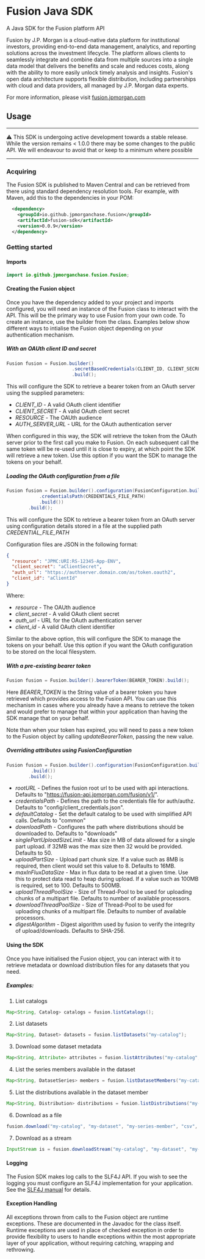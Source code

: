 # Fusion Java SDK
A Java SDK for the Fusion platform API

Fusion by J.P. Morgan is a cloud-native data platform for institutional investors, providing end-to-end data management, analytics, and reporting solutions across the investment lifecycle. The platform allows clients to seamlessly integrate and combine data from multiple sources into a single data model that delivers the benefits and scale and reduces costs, along with the ability to more easily unlock timely analysis and insights. Fusion's open data architecture supports flexible distribution, including partnerships with cloud and data providers, all managed by J.P. Morgan data experts.

For more information, please visit [fusion.jpmorgan.com](https://fusion.jpmorgan.com/)

## Usage

***

:warning: This SDK is undergoing active development towards a stable release. While the version remains < 1.0.0 there may be some changes to the public API. We will endeavour to avoid that or keep to a minimum where possible

***
### Acquiring

The Fusion SDK is published to Maven Central and can be retrieved from there using standard dependency resolution tools. For example, with Maven, add this to the dependencies in your POM:

```xml    
  <dependency>
    <groupId>io.github.jpmorganchase.fusion</groupId>
    <artifactId>fusion-sdk</artifactId>
    <version>0.0.9</version>
  </dependency>
```

### Getting started

#### Imports

```java
import io.github.jpmorganchase.fusion.Fusion;
```

#### Creating the Fusion object

Once you have the dependency added to your project and imports configured, you will need an instance of the Fusion class to interact with the API. This will be the primary way to use Fusion from your own code. To create an instance, use the builder from the class. Examples below show different ways to intialise the Fusion object depending on your authentication mechanism.

##### With an OAUth client ID and secret

```java
Fusion fusion = Fusion.builder()
                        .secretBasedCredentials(CLIENT_ID, CLIENT_SECRET, RESOURCE, AUTH_SERVER_URL)
                        .build();
```

This will configure the SDK to retrieve a bearer token from an OAuth server using the supplied parameters:

* _CLIENT_ID_ - A valid OAuth client identifier
* _CLIENT_SECRET_ - A valid OAuth client secret
* _RESOURCE_ - The OAUth audience
* _AUTH_SERVER_URL_ - URL for the OAuth authentication server

When configured in this way, the SDK will retrieve the token from the OAuth server prior to the first call you make to Fusion. On each subsequent call the same token will be re-used until it is close to expiry, at which point the SDK will retrieve a new token. Use this option if you want the SDK to manage the tokens on your behalf.

##### Loading the OAuth configuration from a file

```java
Fusion fusion = Fusion.builder().configuration(FusionConfiguration.builder()
            .credentialsPath(CREDENTIALS_FILE_PATH)
            .build())
        .build();
```

This will configure the SDK to retrieve a bearer token from an OAuth server using configuration details stored in a file at the supplied path _CREDENTIAL_FILE_PATH_

Configuration files are JSON in the following format:

```json
{
  "resource": "JPMC:URI:RS-12345-App-ENV",
  "client_secret": "aClientSecret",
  "auth_url": "https://authserver.domain.com/as/token.oauth2",
  "client_id": "aClientId"
}
```

Where:

* _resource_ - The OAUth audience
* _client_secret_ - A valid OAuth client secret
* _auth_url_ - URL for the OAuth authentication server
* _client_id_ - A valid OAuth client identifier

Similar to the above option, this will configure the SDK to manage the tokens on your behalf. Use this option if you want the OAuth configuration to be stored on the local filesystem.


##### With a pre-existing bearer token

```java
Fusion fusion = Fusion.builder().bearerToken(BEARER_TOKEN).build();
```

Here _BEARER_TOKEN_ is the String value of a bearer token you have retrieved which provides access to the Fusion API. You can use this mechanism in cases where you already have a means to retrieve the token and would prefer to manage that within your application than having the SDK manage that on your behalf.

Note than when your token has expired, you will need to pass a new token to the Fusion object by calling _updateBearerToken_, passing the new value.

##### Overriding attributes using FusionConfiguration

```java
Fusion fusion = Fusion.builder().configuration(FusionConfiguration.builder()
         .build())
        .build();
```

* _rootURL_ - Defines the fusion root url to be used with api interactions.  Defaults to "https://fusion-api.jpmorgan.com/fusion/v1/".
* _credentialsPath_ - Defines the path to the credentials file for auth/authz. Defaults to "config/client_credentials.json".
* _defaultCatalog_ - Set the default catalog to be used with simplified API calls. Defaults to "common"
* _downloadPath_ - Configures the path where distributions should be downloaded to. Defaults to "downloads"
* _singlePartUploadSizeLimit_ - Max size in MB of data allowed for a single part upload.  if 32MB was the max size then 32 would be provided. Defaults to 50.
* _uploadPartSize_ - Upload part chunk size. If a value such as 8MB is required, then client would set this value to 8.  Defaults to 16MB.
* _maxInFluxDataSize_ - Max in flux data to be read at a given time.  Use this to protect data read to heap during upload.  If a value such as 100MB is required, set to 100. Defaults to 500MB.
* _uploadThreadPoolSize_ - Size of Thread-Pool to be used for uploading chunks of a multipart file. Defaults to number of available processors.
* _downloadThreadPoolSize_ - Size of Thread-Pool to be used for uploading chunks of a multipart file. Defaults to number of available processors.
* _digestAlgorithm_ - Digest algorithm used by fusion to verify the integrity of upload/downloads. Defaults to SHA-256.

#### Using the SDK

Once you have initialised the Fusion object, you can interact with it to retrieve metadata or download distribution files for any datasets that you need.

##### Examples:

1. List catalogs
```java
Map<String, Catalog> catalogs = fusion.listCatalogs();
```
2. List datasets
```java
Map<String, Dataset> datasets = fusion.listDatasets("my-catalog");
```
3. Download some dataset metadata
```java
Map<String, Attribute> attributes = fusion.listAttributes("my-catalog", "my-dataset");
```
4. List the series members available in the dataset
```java
Map<String, DatasetSeries> members = fusion.listDatasetMembers("my-catalog", "my-dataset");
```
5. List the distributions available in the dataset member
```java
Map<String, Distribution> distributions = fusion.listDistributions("my-catalog", "my-dataset", "my-series-member");
```
6. Download as a file
```java
fusion.download("my-catalog", "my-dataset", "my-series-member", "csv", "/downloads/distributions");
```
7. Download as a stream
```java
InputStream is = fusion.downloadStream("my-catalog", "my-dataset", "my-series-member", "csv");
```

#### Logging

The Fusion SDK makes log calls to the SLF4J API. If you wish to see the logging you must configure an SLF4J implementation for your application. See the [SLF4J manual](https://www.slf4j.org/manual.html#swapping) for details.

#### Exception Handling

All exceptions thrown from calls to the Fusion object are runtime exceptions. These are documented in the Javadoc for the class itself. Runtime exceptions are used in place of checked exception in order to provide flexibility to users to handle exceptions within the most appropriate layer of your application, without requiring catching, wrapping and rethrowing.